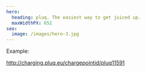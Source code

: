 ```yaml
---
hero:
  heading: pluq. The easiest way to get juiced up.
  maxWidthPX: 652
seo:
  image: /images/hero-3.jpg
---
```


  <p>Example:</p>
  <p>
    <a href="https://charging.pluq.eu/chargepointid/pluq11591">
      http://charging.pluq.eu/chargepointid/pluq11591</a
    >
  </p>
